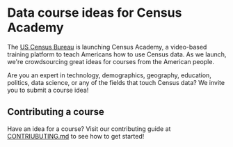 # Data course ideas for Census Academy

The [US Census Bureau](https://census.gov) is launching Census Academy, a video-based training platform to teach Americans how to use Census data. As we launch, we're crowdsourcing great ideas for courses from the American people.

Are you an expert in technology, demographics, geography, education, politics, data science, or any of the fields that touch Census data? We invite you to submit a course idea!

## Contributing a course

Have an idea for a course? Visit our contributing guide at [CONTRIUBUTING.md](CONTRIBUTING.md) to see how to get started!
